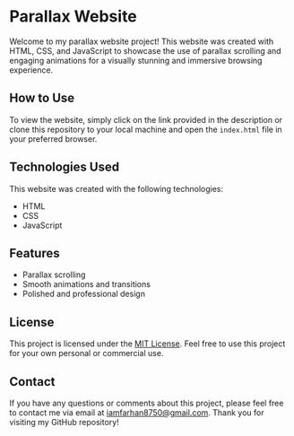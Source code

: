 # Parallax Website

Welcome to my parallax website project! This website was created with HTML, CSS, and JavaScript to showcase the use of parallax scrolling and engaging animations for a visually stunning and immersive browsing experience.

## How to Use

To view the website, simply click on the link provided in the description or clone this repository to your local machine and open the `index.html` file in your preferred browser.

## Technologies Used

This website was created with the following technologies:

- HTML
- CSS
- JavaScript

## Features

- Parallax scrolling
- Smooth animations and transitions
- Polished and professional design

## License

This project is licensed under the [MIT License](https://opensource.org/licenses/MIT). Feel free to use this project for your own personal or commercial use.

## Contact

If you have any questions or comments about this project, please feel free to contact me via email at iamfarhan8750@gmail.com. Thank you for visiting my GitHub repository!
